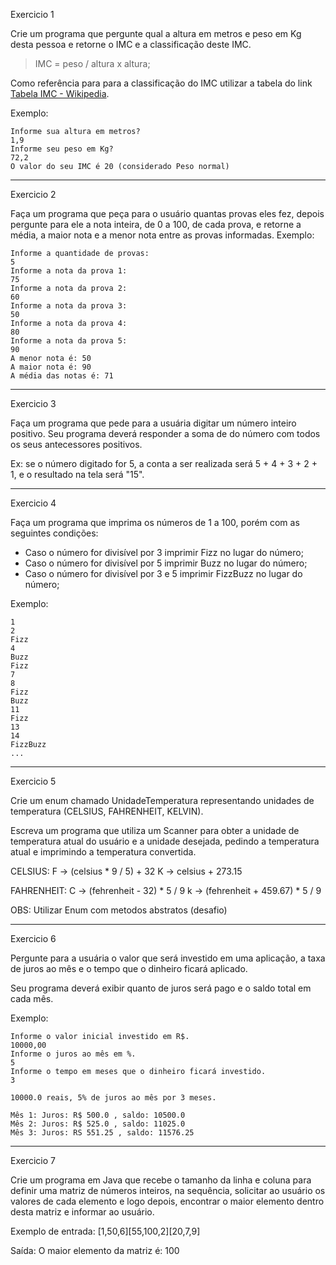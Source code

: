 Exercicio 1

Crie um programa que pergunte qual a altura em metros e peso em Kg desta pessoa e retorne o IMC e a classificação deste IMC.
>  IMC = peso / altura x altura;

Como referência para para a classificação do IMC utilizar a tabela do link [Tabela IMC - Wikipedia](https://pt.wikipedia.org/wiki/%C3%8Dndice_de_massa_corporal#Tabela_de_IMC).

Exemplo:

```language
Informe sua altura em metros?
1,9
Informe seu peso em Kg?
72,2
O valor do seu IMC é 20 (considerado Peso normal)
```

----

Exercicio 2

Faça um programa que peça para o usuário quantas provas eles fez, depois pergunte para ele a nota inteira, de 0 a 100, de cada prova, e retorne a média, a maior nota e a menor nota entre as provas informadas. Exemplo:

```language
Informe a quantidade de provas:
5
Informe a nota da prova 1:
75
Informe a nota da prova 2:
60
Informe a nota da prova 3:
50
Informe a nota da prova 4:
80
Informe a nota da prova 5:
90
A menor nota é: 50
A maior nota é: 90
A média das notas é: 71
```

----

Exercicio 3

Faça um programa que pede para a usuária digitar um número inteiro positivo. Seu programa deverá responder a soma de do número com todos os seus antecessores positivos.

Ex: se o número digitado for 5, a conta a ser realizada será 5 + 4 + 3 + 2 + 1, e o resultado na tela será "15".

----

Exercicio 4

Faça um programa que imprima os números de 1 a 100, porém com as seguintes condições:
- Caso o número for divisível por 3 imprimir Fizz no lugar do número;
- Caso o número for divisível por 5 imprimir Buzz no lugar do número;
- Caso o número for divisível por 3 e 5 imprimir FizzBuzz no lugar do número;

Exemplo:

```language
1
2
Fizz
4
Buzz
Fizz
7
8
Fizz
Buzz
11
Fizz
13
14
FizzBuzz
...
```

----

Exercicio 5

Crie um enum chamado UnidadeTemperatura representando unidades de temperatura (CELSIUS, FAHRENHEIT, KELVIN).

Escreva um programa que utiliza um Scanner para obter a unidade de temperatura atual do usuário e a unidade desejada, pedindo a temperatura atual e imprimindo a temperatura convertida.

CELSIUS:
F -> (celsius * 9 / 5) + 32
K -> celsius + 273.15

FAHRENHEIT:
C -> (fehrenheit - 32) * 5 / 9
k -> (fehrenheit + 459.67) * 5 / 9

OBS: Utilizar Enum com metodos abstratos (desafio)

----

Exercicio 6

Pergunte para a usuária o valor que será investido em uma aplicação, a taxa de juros ao mês e o tempo que o dinheiro ficará aplicado.

Seu programa deverá exibir quanto de juros será pago e o saldo total em cada mês.

Exemplo:

```language
Informe o valor inicial investido em R$.
10000,00
Informe o juros ao mês em %.
5
Informe o tempo em meses que o dinheiro ficará investido.
3

10000.0 reais, 5% de juros ao mês por 3 meses.

Mês 1: Juros: R$ 500.0 , saldo: 10500.0 
Mês 2: Juros: R$ 525.0 , saldo: 11025.0 
Mês 3: Juros: RS 551.25 , saldo: 11576.25 
```

----

Exercicio 7

Crie um programa em Java que recebe o tamanho da linha e coluna para definir uma matriz de números inteiros, na sequência, solicitar ao usuário os valores de cada elemento e logo depois, encontrar o maior elemento dentro desta matriz e informar ao usuário.


Exemplo de entrada:
[1,50,6][55,100,2][20,7,9]

Saída: O maior elemento da matriz é: 100


